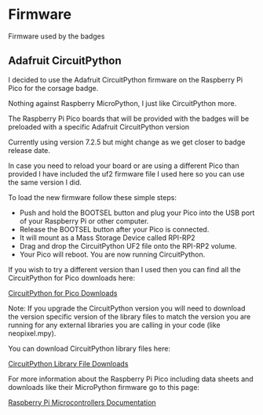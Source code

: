 # Firmware

Firmware used by the badges

## Adafruit CircuitPython

I decided to use the Adafruit CircuitPython firmware on the Raspberry Pi Pico for the corsage badge.

Nothing against Raspberry MicroPython, I just like CircuitPython more.

The Raspberry Pi Pico boards that will be provided with the badges will be preloaded with a specific Adafruit CircuitPython version

Currently using version 7.2.5 but might change as we get closer to badge release date.

In case you need to reload your board or are using a different Pico than provided I have included the uf2 firmware file I used here so you can use the same version I did.

To load the new firmware follow these simple steps:

*  Push and hold the BOOTSEL button and plug your Pico into the USB port of your Raspberry Pi or other computer.
*  Release the BOOTSEL button after your Pico is connected.
*  It will mount as a Mass Storage Device called RPI-RP2
*  Drag and drop the CircuitPython UF2 file onto the RPI-RP2 volume.
*  Your Pico will reboot. You are now running CircuitPython.

If you wish to try a different version than I used then you can find all the CircuitPython for Pico downloads here:

[CircuitPython for Pico Downloads](https://circuitpython.org/board/raspberry_pi_pico/)

Note: If you upgrade the CircuitPython version you will need to download the version specific version of the library files to match the version you are running for any external libraries you are calling in your code (like neopixel.mpy).

You can download CircuitPython library files here:

[CircuitPython Library File Downloads](https://circuitpython.org/libraries)

For more information about the Raspberry Pi Pico including data sheets and downloads like their MicroPython firmware go to this page:

[Raspberry Pi Microcontrollers Documentation](https://www.raspberrypi.com/documentation/microcontrollers/)
